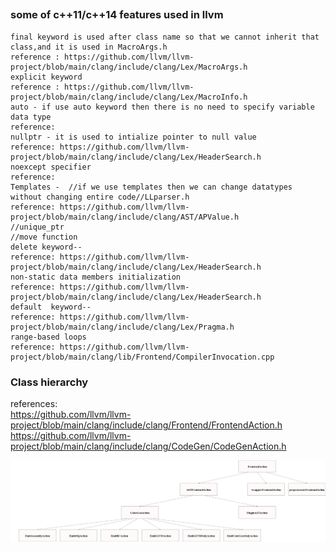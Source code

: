 ## 
### some of c++11/c++14 features used in llvm
```
final keyword is used after class name so that we cannot inherit that class,and it is used in MacroArgs.h
reference : https://github.com/llvm/llvm-project/blob/main/clang/include/clang/Lex/MacroArgs.h
explicit keyword 
reference : https://github.com/llvm/llvm-project/blob/main/clang/include/clang/Lex/MacroInfo.h
auto - if use auto keyword then there is no need to specify variable data type
reference: 
nullptr - it is used to intialize pointer to null value
reference: https://github.com/llvm/llvm-project/blob/main/clang/include/clang/Lex/HeaderSearch.h
noexcept specifier
reference: 
Templates -  //if we use templates then we can change datatypes without changing entire code//LLparser.h
reference: https://github.com/llvm/llvm-project/blob/main/clang/include/clang/AST/APValue.h
//unique_ptr
//move function
delete keyword--        
reference: https://github.com/llvm/llvm-project/blob/main/clang/include/clang/Lex/HeaderSearch.h
non-static data members initialization 
reference: https://github.com/llvm/llvm-project/blob/main/clang/include/clang/Lex/HeaderSearch.h
default  keyword--    
reference: https://github.com/llvm/llvm-project/blob/main/clang/include/clang/Lex/Pragma.h
range-based loops  
reference: https://github.com/llvm/llvm-project/blob/main/clang/lib/Frontend/CompilerInvocation.cpp
```

### Class hierarchy
references:  
  https://github.com/llvm/llvm-project/blob/main/clang/include/clang/Frontend/FrontendAction.h  
     https://github.com/llvm/llvm-project/blob/main/clang/include/clang/CodeGen/CodeGenAction.h
    
![tree](hello.png)
                                                 
                                                 
